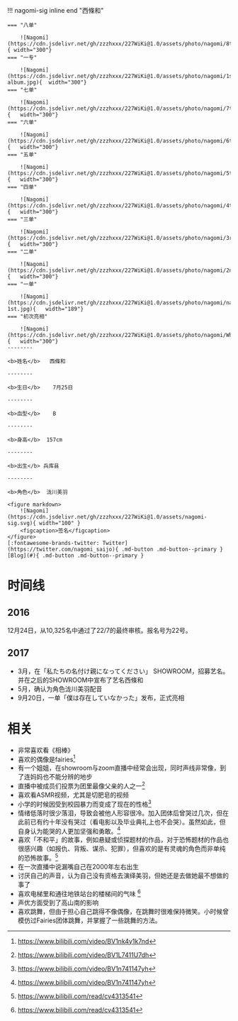 !!! nagomi-sig inline end "西條和"

    === "八单"

        ![Nagomi](https://cdn.jsdelivr.net/gh/zzzhxxx/227WiKi@1.0/assets/photo/nagomi/8th.jpg){ width="300"}
    === "一专"

        ![Nagomi](https://cdn.jsdelivr.net/gh/zzzhxxx/227WiKi@1.0/assets/photo/nagomi/1st-album.jpg){  width="300"}
    === "七单"

        ![Nagomi](https://cdn.jsdelivr.net/gh/zzzhxxx/227WiKi@1.0/assets/photo/nagomi/7th.jpg){   width="300"}
    === "六单"

        ![Nagomi](https://cdn.jsdelivr.net/gh/zzzhxxx/227WiKi@1.0/assets/photo/nagomi/6th.jpg){   width="300"}
    === "五单"

        ![Nagomi](https://cdn.jsdelivr.net/gh/zzzhxxx/227WiKi@1.0/assets/photo/nagomi/5th.jpg){   width="300"}
    === "四单"

        ![Nagomi](https://cdn.jsdelivr.net/gh/zzzhxxx/227WiKi@1.0/assets/photo/nagomi/4th.jpg){   width="300"}
    === "三单"

        ![Nagomi](https://cdn.jsdelivr.net/gh/zzzhxxx/227WiKi@1.0/assets/photo/nagomi/3rd.jpg){   width="300"}
    === "二单"

        ![Nagomi](https://cdn.jsdelivr.net/gh/zzzhxxx/227WiKi@1.0/assets/photo/nagomi/2nd.jpg){   width="300"}
    === "一单"

        ![Nagomi](https://cdn.jsdelivr.net/gh/zzzhxxx/227WiKi@1.0/assets/photo/nagomi/nagomi-1st.jpg){   width="189"}
    === "初次亮相"

        ![Nagomi](https://cdn.jsdelivr.net/gh/zzzhxxx/227WiKi@1.0/assets/photo/nagomi/WhiteDress.jpg){   width="300"}
    --------

    <b>姓名</b>   西條和 

    --------

    <b>生日</b>    7月25日

    --------

    <b>血型</b>    B

    --------

    <b>身高</b>  157cm

    --------

    <b>出生</b> 兵库县

    --------

    <b>角色</b>  泷川美羽

    <figure markdown>
        ![Nagomi](https://cdn.jsdelivr.net/gh/zzzhxxx/227WiKi@1.0/assets/nagomi-sig.svg){ width="100" }
        <figcaption>签名</figcaption>
    </figure>
    [:fontawesome-brands-twitter: Twitter](https://twitter.com/nagomi_saijo){ .md-button .md-button--primary } [Blog](#){ .md-button .md-button--primary }
# 时间线
## 2016

12月24日，从10,325名中通过了22/7的最终审核。报名号为22号。

## 2017

- 3月，在「私たちの名付け親になってください」 SHOWROOM，招募艺名。并在之后的SHOWROOM中宣布了艺名西條和
- 5月，确认为角色泷川美羽配音
- 9月20日，一单「僕は存在していなかった」发布，正式亮相

# 相关
- 非常喜欢看《相棒》
- 喜欢的偶像是fairies[^1]
- 有一个姐姐，在showroom与zoom直播中经常会出现，同时声线非常像，到了连妈妈也不能分辨的地步
- 直播中被成员们投票为团里最像父亲的人之一[^2]
- 喜欢看ASMR视频，尤其是切肥皂的视频
- 小学的时候因受到校园暴力而变成了现在的性格[^3]
- 情绪低落时很少落泪，导致会被他人形容很冷。加入团体后曾哭过几次，但在此前已有约十年没有哭过（看电影以及毕业典礼上也不会哭）。虽然如此，但自身认为能哭的人更加坚强和勇敢。[^3]
- 喜欢「不和平」的故事，例如悬疑或侦探题材的作品，对于恐怖题材的作品也很感兴趣（如报仇、背叛、谋杀、犯罪），但喜欢的是有灵魂的角色而非单纯的恐怖故事。[^4]
- 在一次直播中说漏嘴自己在2000年左右出生
- 讨厌自己的声音，认为自己没有资格去演绎美羽，但她还是去做她最不想做的事了
- 喜欢电梯里和通往地铁站台的楼梯间的气味 [^4]
- 声优方面受到了高山南的影响
- 喜欢跳舞，但由于担心自己跳得不像偶像，在跳舞时很难保持微笑。小时候曾模仿过Fairies团体跳舞，并掌握了一些跳舞的方法。



[^1]: https://www.bilibili.com/video/BV1nk4y1k7nd
[^2]: https://www.bilibili.com/video/BV1L7411U7dh
[^3]: https://www.bilibili.com/video/BV1n741147yh
[^4]: https://www.bilibili.com/read/cv4313541

